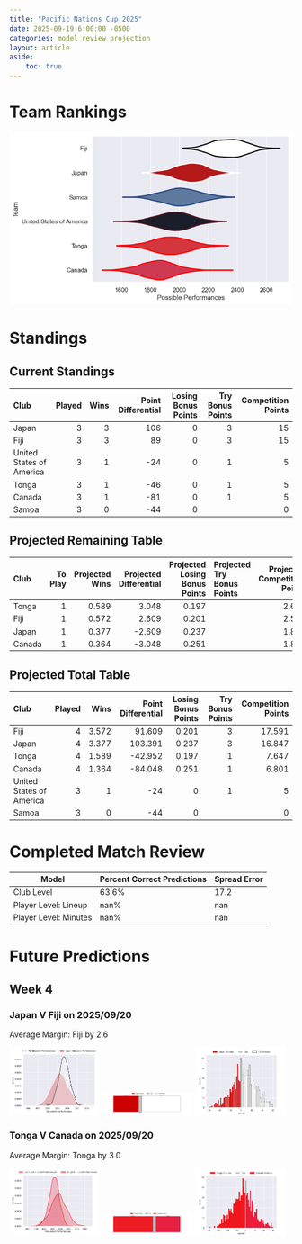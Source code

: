 ```yaml
---  
title: "Pacific Nations Cup 2025"  
date: 2025-09-19 6:00:00 -0500  
categories: model review projection  
layout: article  
aside:  
    toc: true  
---
```

# Team Rankings


![Club Rankings](plots/rankings_Pacific_Nations_Cup_2025.png)
# Standings

## Current Standings


| Club                     |   Played |   Wins |   Point Differential |   Losing Bonus Points |   Try Bonus Points |   Competition Points |
|:-------------------------|---------:|-------:|---------------------:|----------------------:|-------------------:|---------------------:|
| Japan                    |        3 |      3 |                  106 |                     0 |                  3 |                   15 |
| Fiji                     |        3 |      3 |                   89 |                     0 |                  3 |                   15 |
| United States of America |        3 |      1 |                  -24 |                     0 |                  1 |                    5 |
| Tonga                    |        3 |      1 |                  -46 |                     0 |                  1 |                    5 |
| Canada                   |        3 |      1 |                  -81 |                     0 |                  1 |                    5 |
| Samoa                    |        3 |      0 |                  -44 |                     0 |                    |                    0 |



## Projected Remaining Table


| Club   |   To Play |   Projected Wins |   Projected Differential |   Projected Losing Bonus Points | Projected Try Bonus Points   |   Projected Competition Points |
|:-------|----------:|-----------------:|-------------------------:|--------------------------------:|:-----------------------------|-------------------------------:|
| Tonga  |         1 |            0.589 |                    3.048 |                           0.197 |                              |                          2.647 |
| Fiji   |         1 |            0.572 |                    2.609 |                           0.201 |                              |                          2.591 |
| Japan  |         1 |            0.377 |                   -2.609 |                           0.237 |                              |                          1.847 |
| Canada |         1 |            0.364 |                   -3.048 |                           0.251 |                              |                          1.801 |



## Projected Total Table


| Club                     |   Played |   Wins |   Point Differential |   Losing Bonus Points |   Try Bonus Points |   Competition Points |
|:-------------------------|---------:|-------:|---------------------:|----------------------:|-------------------:|---------------------:|
| Fiji                     |        4 |  3.572 |               91.609 |                 0.201 |                  3 |               17.591 |
| Japan                    |        4 |  3.377 |              103.391 |                 0.237 |                  3 |               16.847 |
| Tonga                    |        4 |  1.589 |              -42.952 |                 0.197 |                  1 |                7.647 |
| Canada                   |        4 |  1.364 |              -84.048 |                 0.251 |                  1 |                6.801 |
| United States of America |        3 |  1     |              -24     |                 0     |                  1 |                5     |
| Samoa                    |        3 |  0     |              -44     |                 0     |                    |                0     |



# Completed Match Review


| Model | Percent Correct Predictions | Spread Error |
| ------ | ------ | ------ |
| Club Level | 63.6% | 17.2 |
| Player Level: Lineup | nan% | nan |
| Player Level: Minutes | nan% | nan |


# Future Predictions

## Week 4

### Japan V Fiji on 2025/09/20


Average Margin: Fiji by 2.6

<p float="left">
<img src="plots\2025-09-20-Japan_V_Fiji_performances.png" width="32%" />
<img src="plots\2025-09-20-Japan_V_Fiji_resultbar.png" width="32%" />
<img src="plots\2025-09-20-Japan_V_Fiji_spreads.png" width="32%" />
</p>

### Tonga V Canada on 2025/09/20


Average Margin: Tonga by 3.0

<p float="left">
<img src="plots\2025-09-20-Tonga_V_Canada_performances.png" width="32%" />
<img src="plots\2025-09-20-Tonga_V_Canada_resultbar.png" width="32%" />
<img src="plots\2025-09-20-Tonga_V_Canada_spreads.png" width="32%" />
</p>
